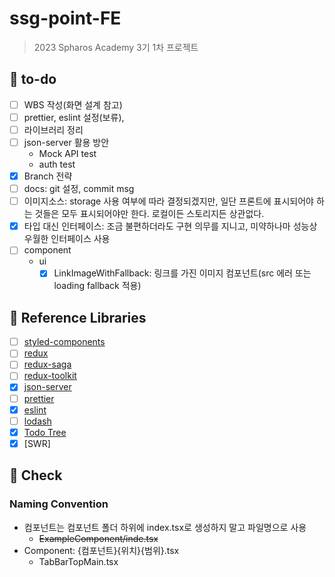 # ssg-point-FE

> 2023 Spharos Academy 3기 1차 프로젝트

## 📌 to-do

- [ ] WBS 작성(화면 설계 참고)
- [ ] prettier, eslint 설정(보류),
- [ ] 라이브러리 정리
- [ ] json-server 활용 방안
  - Mock API test
  - auth test
- [x] Branch 전략
- [ ] docs: git 설정, commit msg
- [ ] 이미지소스: storage 사용 여부에 따라 결정되겠지만, 일단 프론트에 표시되어야 하는 것들은 모두 표시되어야만 한다. 로컬이든 스토리지든 상관없다.
- [x] 타입 대신 인터페이스: 조금 불편하더라도 구현 의무를 지니고, 미약하나마 성능상 우월한 인터페이스 사용
- [ ] component
  - ui
    - [x] LinkImageWithFallback: 링크를 가진 이미지 컴포넌트(src 에러 또는 loading fallback 적용)

## 📌 Reference Libraries

- [ ] [styled-components](https://styled-components.com/docs/basics)
- [ ] [redux](https://redux.js.org/introduction/getting-started)
- [ ] [redux-saga](https://redux-saga.js.org/docs/introduction/BeginnerTutorial.html)
- [ ] [redux-toolkit](https://redux-toolkit.js.org/introduction/getting-started)
- [x] [json-server](https://github.com/typicode/json-server)
- [ ] [prettier](https://prettier.io/docs/en/install.html)
- [x] [eslint](https://eslint.org/docs/user-guide/getting-started)
- [ ] [lodash](https://lodash.com/docs/4.17.15)
- [x] [Todo Tree]()
- [x] [SWR]

## 📌 Check

### Naming Convention

- 컴포넌트는 컴포넌트 폴더 하위에 index.tsx로 생성하지 말고 파일명으로 사용
  - ~~ExampleComponent/inde.tsx~~
- Component: {컴포넌트}{위치}{범위}.tsx
  - TabBarTopMain.tsx
